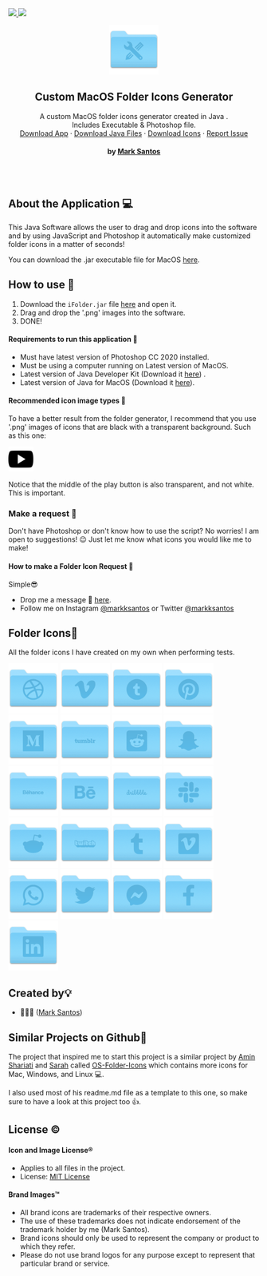 
<!--  Hey, I'm Mark! 
     
     Welcome to the README.md raw file. 🤪
     Feel free to use this as a template for
     your projects! 
     
     -->
  <a href="https://opensource.org/licenses/MIT">
    <img src="https://img.shields.io/github/license/mashape/apistatus.svg">
  </a>
  <a href="https://twitter.com/intent/tweet? text=Get%20a%20free%20pack%20of%20custom%20folder%20icons&url=https://github.com/markksantos/Custom-MacOS-Folders&via=markksantos&hashtags=icons,folders,mac,windows,linux,markksantos">
   <img src="https://img.shields.io/twitter/url/http/shields.io.svg?style=social">
  </a>
<p align="center">
  <a href="https://github.com/markksantos/Custom-MacOS-Folders">
    <img src="icon.png" alt="Logo" width="100" height="100">
  </a>
  <h2 align="center">Custom MacOS Folder Icons Generator</h3>
  <p align="center">
    A custom MacOS folder icons generator created in Java . 
     <br />
  Includes Executable & Photoshop file.
    <br />
    <a href="https://github.com/markksantos/Custom-MacOS-Folders/raw/master/iFolder.jar">Download App</a>
    ·
    <a href="https://github.com/markksantos/Custom-MacOS-Folders">Download Java Files</a>
    ·
    <a href="https://github.com/markksantos/Custom-MacOS-Folders/tree/master/icons">Download Icons</a>
         ·
    <a href="https://github.com/markksantos/Custom-MacOS-Folders/issues">Report Issue</a>
  <h4 align="center">by <a href="https://www.markksantos.com">Mark Santos</a></h4>
    <br /> 
      <br /> 
  </p>
</p>

## About the Application 💻

This Java Software allows the user to drag and drop icons into the software and by using JavaScript and Photoshop it automatically make customized folder icons in a matter of seconds!

You can download the .jar executable file for MacOS [here](https://github.com/markksantos/Custom-MacOS-Folders/raw/master/iFolder.jar).

## How to use 🔨

1. Download the `iFolder.jar` file [here](https://github.com/markksantos/Custom-MacOS-Folders/blob/master/iFolder.jar) and open it.
2. Drag and drop the '.png' images into the software.
3. DONE!

#### Requirements to run this application 💪
- Must have latest version of Photoshop CC 2020 installed.
- Must be using a computer running on Latest version of MacOS.
- Latest version of Java Developer Kit (Download it [here](https://www.oracle.com/technetwork/java/javase/downloads/jdk13-downloads-5672538.html)) .
- Latest version of Java for MacOS (Download it [here](https://www.java.com/en/download/manual.jsp)).

#### Recommended icon image types 👀
To have a better result from the folder generator, I recommend that you use '.png' images of icons that are black with a transparent background. Such as this one:

<img src="icon_example.png" alt="example" width="50" height="50">

Notice that the middle of the play button is also transparent, and not white. This is important.

### Make a request 📢
Don't have Photoshop or don't know how to use the script? No worries!
I am open to suggestions! 😉 
Just let me know what icons you would like me to make!


#### How to make a Folder Icon Request 💭
Simple😎

- Drop me a message 💬 [here](https://markksantos.com/contact).
- Follow me on Instagram [@markksantos](https://www.instagram.com/markksantos/) or Twitter [@markksantos](https://twitter.com/markksantos)


## Folder Icons📂
All the folder icons I have created on my own when performing tests.

<p>
<img src="/icons/folder_icon_1.png" alt="icon" width="100" height="100">
<img src="/icons/folder_icon_2.png" alt="icon" width="100" height="100">
<img src="/icons/folder_icon_3.png" alt="icon" width="100" height="100">
<img src="/icons/folder_icon_4.png" alt="icon" width="100" height="100">
<img src="/icons/folder_icon_5.png" alt="icon" width="100" height="100">
<img src="/icons/folder_icon_6.png" alt="icon" width="100" height="100">
<img src="/icons/folder_icon_7.png" alt="icon" width="100" height="100">
<img src="/icons/folder_icon_8.png" alt="icon" width="100" height="100">
<img src="/icons/folder_icon_13.png" alt="icon" width="100" height="100">
<img src="/icons/folder_icon_9.png" alt="icon" width="100" height="100">
<img src="/icons/folder_icon_10.png" alt="icon" width="100" height="100">
<img src="/icons/folder_icon_11.png" alt="icon" width="100" height="100">
<img src="/icons/folder_icon_14.png" alt="icon" width="100" height="100">
<img src="/icons/folder_icon_15.png" alt="icon" width="100" height="100">
<img src="/icons/folder_icon_16.png" alt="icon" width="100" height="100">
<img src="/icons/folder_icon_17.png" alt="icon" width="100" height="100">
<img src="/icons/folder_icon_18.png" alt="icon" width="100" height="100">
<img src="/icons/folder_icon_19.png" alt="icon" width="100" height="100">
<img src="/icons/folder_icon_20.png" alt="icon" width="100" height="100">
<img src="/icons/folder_icon_21.png" alt="icon" width="100" height="100">
<img src="/icons/folder_icon_22.png" alt="icon" width="100" height="100">
     
     
</p>




## Created by💡

- 👨🏼‍💻 ([Mark Santos](https://markksantos.com))


## Similar Projects on Github🎨 

The project that inspired me to start this project is a similar project by [Amin Shariati](https://github.com/shariati) and [Sarah](https://www.linkedin.com/in/ghanbarzadeh/) called [OS-Folder-Icons](https://github.com/shariati/OS-Folder-Icons) which contains more icons for Mac, Windows, and Linux 💻.

I also used most of his readme.md file as a template to this one, so make sure to have a look at this project too 👍.


## License ©

#### Icon and Image License®

- Applies to all files in the project.
- License: [MIT License](./LICENSE)

#### Brand Images™

- All brand icons are trademarks of their respective owners.
- The use of these trademarks does not indicate endorsement of the trademark holder by me (Mark Santos).
- Brand icons should only be used to represent the company or product to which they refer.
- Please do not use brand logos for any purpose except to represent that particular brand or service.


